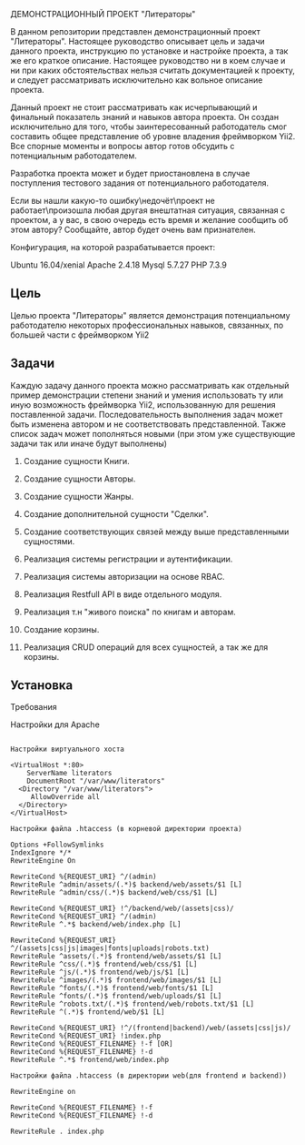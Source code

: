 ДЕМОНСТРАЦИОННЫЙ ПРОЕКТ "Литераторы"

В данном репозитории представлен демонстрационный проект "Литераторы". Настоящее руководство
описывает цель и задачи данного проекта, инструкцию по установке и настройке проекта, а так же его краткое описание. 
Настоящее руководство ни в коем случае и ни при каких обстоятельствах нельзя считать документацией к проекту, и следует 
рассматривать исключительно как вольное описание проекта.

Данный проект не стоит рассматривать как исчерпывающий и финальный показатель знаний и навыков автора проекта. Он создан исключительно для
того, чтобы заинтересованный работодатель смог составить общее представление об уровне владения фреймворком Yii2. 
Все спорные моменты и вопросы автор готов обсудить с потенциальным работодателем. 

Разработка проекта может и будет приостановлена в случае поступления тестового задания от потенциального работодателя.

Если вы нашли какую-то ошибку\недочёт\проект не работает\произошла любая другая внештатная ситуация, связанная с проектом,
а у вас, в свою очередь есть время и желание сообщить об этом автору? Сообщайте, автор будет очень вам признателен.

Конфигурация, на которой разрабатывается проект:

Ubuntu 16.04/xenial
Apache 2.4.18
Mysql 5.7.27
PHP 7.3.9

Цель
-------------------

Целью проекта "Литераторы" является демонстрация потенциальному работодателю некоторых профессиональных навыков, связанных, по большей части с фреймворком Yii2

Задачи
-------------------

Каждую задачу данного проекта можно рассматривать как отдельный пример демонстрации степени знаний и умения использовать
ту или иную возможность фреймворка Yii2, использованную для решения поставленной задачи. Последовательность 
выполнения задач может быть изменена автором и не соответствовать представленной. Также список задач может пополняться новыми
(при этом уже существующие задачи так или иначе будут выполнены)

1. Создание сущности Книги. 

2. Создание сущности Авторы.

3. Создание сущности Жанры.
 
4. Создание дополнительной сущности "Сделки".

5. Создание соответствующих связей между выше представленными сущностями.

6. Реализация системы регистрации и аутентификации.

7. Реализация системы авторизации на основе RBAC.

8. Реализация Restfull API в виде отдельного модуля.

9. Реализация т.н "живого поиска" по книгам и авторам.

10. Создание корзины.

11. Реализация CRUD операций для всех сущностей, а так же для корзины.

Установка
-------------------

Требования

Настройки для Apache

```

Настройки виртуального хоста

<VirtualHost *:80>
    ServerName literators
    DocumentRoot "/var/www/literators"
  <Directory "/var/www/literators">
     AllowOverride all
  </Directory>
</VirtualHost>

Настройки файла .htaccess (в корневой директории проекта)

Options +FollowSymlinks
IndexIgnore */*
RewriteEngine On

RewriteCond %{REQUEST_URI} ^/(admin)
RewriteRule ^admin/assets/(.*)$ backend/web/assets/$1 [L]
RewriteRule ^admin/css/(.*)$ backend/web/css/$1 [L]

RewriteCond %{REQUEST_URI} !^/backend/web/(assets|css)/
RewriteCond %{REQUEST_URI} ^/(admin)
RewriteRule ^.*$ backend/web/index.php [L]

RewriteCond %{REQUEST_URI} ^/(assets|css|js|images|fonts|uploads|robots.txt)
RewriteRule ^assets/(.*)$ frontend/web/assets/$1 [L]
RewriteRule ^css/(.*)$ frontend/web/css/$1 [L]
RewriteRule ^js/(.*)$ frontend/web/js/$1 [L]
RewriteRule ^images/(.*)$ frontend/web/images/$1 [L]
RewriteRule ^fonts/(.*)$ frontend/web/fonts/$1 [L]
RewriteRule ^fonts/(.*)$ frontend/web/uploads/$1 [L]
RewriteRule ^robots.txt/(.*)$ frontend/web/robots.txt/$1 [L]
RewriteRule ^(.*)$ frontend/web/$1 [L]

RewriteCond %{REQUEST_URI} !^/(frontend|backend)/web/(assets|css|js)/
RewriteCond %{REQUEST_URI} !index.php
RewriteCond %{REQUEST_FILENAME} !-f [OR]
RewriteCond %{REQUEST_FILENAME} !-d
RewriteRule ^.*$ frontend/web/index.php

Настройки файла .htaccess (в директории web(для frontend и backend))

RewriteEngine on

RewriteCond %{REQUEST_FILENAME} !-f
RewriteCond %{REQUEST_FILENAME} !-d

RewriteRule . index.php

```


